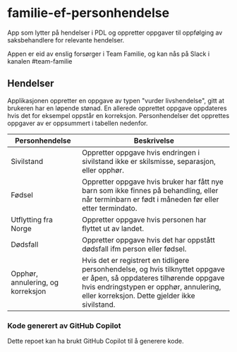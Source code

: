 # familie-ef-personhendelse

App som lytter på hendelser i PDL og oppretter oppgaver til oppfølging av saksbehandlere for relevante hendelser.

Appen er eid av enslig forsørger i Team Familie, og kan nås på Slack i kanalen #team-familie

## Hendelser

Applikasjonen oppretter en oppgave av typen "vurder livshendelse", gitt at brukeren har en løpende stønad.
En allerede opprettet oppgave oppdateres hvis det for eksempel oppstår en korreksjon. Personhendelser det opprettes oppgaver av er oppsummert i tabellen nedenfor.

| Personhendelse | Beskrivelse                                                                                                                                                                                          |  
| ---- |------------------------------------------------------------------------------------------------------------------------------------------------------------------------------------------------------|  
| Sivilstand | Oppretter oppgave hvis endringen i sivilstand ikke er skilsmisse, separasjon, eller opphør.                                                                                                          |  
| Fødsel | Oppretter oppgave hvis bruker har fått nye barn som ikke finnes på behandling, eller når terminbarn er født i måneden før eller etter termindato.                                                    |  
| Utflytting fra Norge | Oppretter oppgave hvis personen har flyttet ut av landet.                                                                                                                                            |  
| Dødsfall | Oppretter oppgave hvis det har oppstått dødsfall ifm person eller fødsel.                                                                                                                            |  
| Opphør, annulering, og korreksjon | Hvis det er registrert en tidligere personhendelse, og hvis tilknyttet oppgave er åpen, så oppdateres tilhørende oppgave hvis endringstypen er opphør, annulering, eller korreksjon. Dette gjelder ikke sivilstand. |  

### Kode generert av GitHub Copilot

Dette repoet kan ha brukt GitHub Copilot til å generere kode.